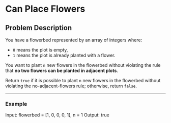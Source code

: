 # Can Place Flowers

## Problem Description

You have a flowerbed represented by an array of integers where:

- `0` means the plot is empty,
- `1` means the plot is already planted with a flower.

You want to plant `n` new flowers in the flowerbed without violating the rule that **no two flowers can be planted in adjacent plots**.

Return `true` if it is possible to plant `n` new flowers in the flowerbed without violating the no-adjacent-flowers rule; otherwise, return `false`.

---

### Example
Input: flowerbed = [1, 0, 0, 0, 1], n = 1
Output: true

